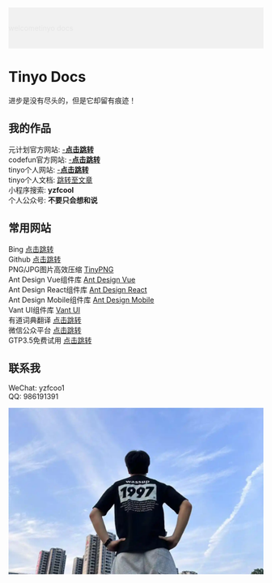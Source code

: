 
<style>
  @import url('https://fonts.googleapis.com/css2?family=Luckiest+Guy&display=swap');
</style>

<div style="padding: 2rem 0; display: flex;flexDirection: column; justifyContent: center;alignItems: center;background: #f1f1f1;textAlign: center;color: #e6e6e6;fontSize: 102px;fontFamily: 'Luckiest Guy'; letterSpacing: 5px; fontWeight: 300;textShadow: 1px -1px #fff, -1px 1px #999, -5px 5px 5px #808080;">
<div style="">welcome</div>
<div style="textAlign: center;color: #e6e6e6;fontSize: 102px;fontFamily: 'Luckiest Guy'; letterSpacing: 5px; fontWeight: 300;textShadow: 1px -1px #fff, -1px 1px #999, -5px 5px 5px #808080;">tinyo docs</div>
</div>

# Tinyo Docs
<!-- # 关于我

## tinyo

- tiny - 小
- o - 黑

大家好，我是tinyo。 -->

<!-- 诞生于1997, 喜欢唱, 不喜欢跳和rap的潮汕男孩。 -->

<!-- ## slogan -->
进步是没有尽头的，但是它却留有痕迹！

<!-- **运动不止，生生不息。昂首向前，学无止境。**<br>
记录学习，记录问题，进步是没有尽头的，但是它却留有痕迹！

在这里，我会以板块划分，同时留下我生活的痕迹，项目的痕迹，遇到困难的窘境。<br>
等我回过头来看时，会发现其内涵是如此饱满，填满我的生活。 -->

## 我的作品

元计划官方网站: [-**点击跳转**](http://www.yuanjihua.art)<br>
codefun官方网站:  [-**点击跳转**](https://www.code.fun)<br>
tinyo个人网站:  [-**点击跳转**](http://43.139.113.7:81/)<br>
tinyo个人文档: [跳转至文章](http://43.139.113.7:89/article/)<br>
小程序搜索: **yzfcool**<br>
个人公众号: **不要只会想和说**

## 常用网站
Bing [点击跳转](https://cn.bing.com/?FORM=BEHPTB)<br>
Github [点击跳转](https://github.com/)<br>
PNG/JPG图片高效压缩 [TinyPNG](https://tinypng.com/)<br>
Ant Design Vue组件库 [Ant Design Vue](https://www.antdv.com/components/icon-cn)<br>
Ant Design React组件库 [Ant Design React](https://4x.ant.design/components/overview-cn/)<br>
Ant Design Mobile组件库 [Ant Design Mobile](https://mobile.ant.design/zh/guide/quick-start/)<br>
Vant UI组件库 [Vant UI](https://vant-contrib.gitee.io/vant/#/zh-CN)<br>
有道词典翻译 [点击跳转](https://fanyi.youdao.com/index.html#/)<br>
微信公众平台 [点击跳转](https://mp.weixin.qq.com/)<br>
GTP3.5免费试用 [点击跳转](https://chat.wuguokai.cn/)


## 联系我

WeChat: yzfcoo1<br>
QQ: 986191391<br>

<img src="./assets/tinyo.webp" alt="" />


<!-- ## 一段很喜欢的歌词

微风需要竹林 溪流需要蜻蜓<br>
消愁般的离开需要片片浮萍<br>
记得那年的雨季 回忆里特安静<br>
哭过后的决定 是否还能进行<br>
我傻傻等待 傻傻等春暖花开<br>
等终等于等明等白 等爱情回来<br>
青春属于表白 阳光属于窗台<br>
而我想我属于一个拥有你的未来<br>

纸上的彩虹 用素描画的钟<br>
我还在修改 回忆之中你的笑容<br>
该怎么去形容 为思念酝酿的痛<br>
夜空霓虹 都是我不要的繁荣<br>
或许去趟沙滩 或许去看看夕阳<br>
或许任何一个可以想心事的地方<br>
情绪在咖啡馆 被调成一篇文章<br>
彻底爱上你如诗一般透明的泪光 -->
